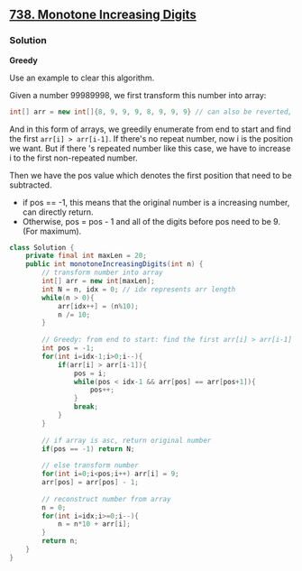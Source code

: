 ## [738. Monotone Increasing Digits](https://leetcode.cn/problems/monotone-increasing-digits/)

### Solution

**Greedy**

Use an example to clear this algorithm.

Given a number 99989998, we first transform this number into array: 

```java
int[] arr = new int[]{8, 9, 9, 9, 8, 9, 9, 9} // can also be reverted, doesnot matter
```

And in this form of arrays, we greedily enumerate from end to start and find the first `arr[i] > arr[i-1]`. If there's no repeat number, now i is the position we want. But if there 's repeated number like this case, we have to increase i to the first non-repeated number.

Then we have the pos value which denotes the first position that need to be subtracted.

- if pos == -1, this means that the original number is a increasing number, can directly return.
- Otherwise, pos = pos - 1 and all of the digits before pos need to be 9. (For maximum).

```java
class Solution {
    private final int maxLen = 20;
    public int monotoneIncreasingDigits(int n) {
      	// transform number into array
        int[] arr = new int[maxLen];
        int N = n, idx = 0; // idx represents arr length
        while(n > 0){
            arr[idx++] = (n%10);
            n /= 10;
        }
      
        // Greedy: from end to start: find the first arr[i] > arr[i-1]
        int pos = -1;
        for(int i=idx-1;i>0;i--){
            if(arr[i] > arr[i-1]){
                pos = i;
                while(pos < idx-1 && arr[pos] == arr[pos+1]){
                    pos++;
                }
                break;
            }
        }
      
      	// if array is asc, return original number
        if(pos == -1) return N;
				
      	// else transform number
        for(int i=0;i<pos;i++) arr[i] = 9;
        arr[pos] = arr[pos] - 1;
				
      	// reconstruct number from array
        n = 0;
        for(int i=idx;i>=0;i--){
            n = n*10 + arr[i];
        }
        return n;
    }
}
```

